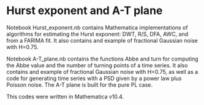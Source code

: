 # Hurst exponent and A-T plane

Notebook Hurst_exponent.nb contains Mathematica implementations of algorithms for estimating the Hurst exponent: DWT, R/S, DFA, AWC, and from a FARIMA fit. It also contains and example of fractional Gaussian noise with H=0.75.

Notebook A-T_plane.nb contains the functions Abbe and turn for computing the Abbe value and the number of turning points of a time series. It also contains and example of fractional Gaussian noise with H=0.75, as well as a code for generating time series with a PSD given by a power law plus Poisson noise. The A-T plane is built for the pure PL case.

This codes were written in Mathematica v10.4.
